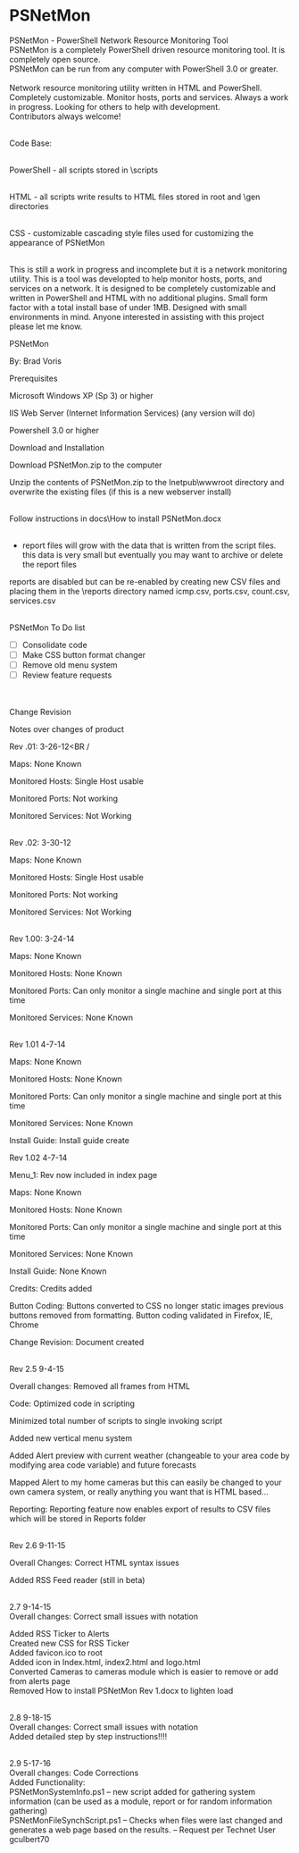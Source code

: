 # PSNetMon
PSNetMon - PowerShell Network Resource Monitoring Tool <BR />
PSNetMon is a completely PowerShell driven resource monitoring tool. It is completely open source.<BR />
PSNetMon can be run from any computer with PowerShell 3.0 or greater.<BR /><BR />
Network resource monitoring utility written in HTML and PowerShell. Completely customizable. Monitor hosts, ports and services. Always a work in progress. Looking for others to help with development. <BR />
Contributors always welcome!<BR /><BR />

Code Base:<BR /><BR />

PowerShell - all scripts stored in \scripts<BR /><BR />

HTML - all scripts write results to HTML files stored in root and \gen directories<BR /><BR />

CSS - customizable cascading style files used for customizing the appearance of PSNetMon<BR /><BR />

This is still a work in progress and incomplete but it is a network monitoring utility. This is a tool was developted to help monitor hosts, ports, and services on a network. It is designed to be completely customizable and written in PowerShell and HTML with no additional plugins. Small form factor with a total install base of under 1MB. Designed with small environments in mind. Anyone interested in assisting with this project please let me know.

PSNetMon<BR />

By: Brad Voris<BR />

 

Prerequisites<BR />

Microsoft Windows XP (Sp 3) or higher<BR />

IIS Web Server (Internet Information Services) (any version will do)<BR />

Powershell 3.0 or higher<BR />

 

Download and Installation<BR />

Download PSNetMon.zip to the computer<BR />

Unzip the contents of PSNetMon.zip to the Inetpub\wwwroot directory and overwrite the existing files (if this is a new webserver install)<BR /><BR />

 

Follow instructions in docs\How to install PSNetMon.docx<BR /><BR />

* report files will grow with the data that is written from the script files. this data is very small but eventually you may want to archive or delete the report files

reports are disabled but can be re-enabled by creating new CSV files and placing them in the \reports directory named icmp.csv, ports.csv, count.csv, services.csv<BR /><BR />

PSNetMon To Do list
- [ ] Consolidate code
- [ ] Make CSS button format changer
- [ ] Remove old menu system
- [ ] Review feature requests

<BR /><BR />
Change Revision<BR />

Notes over changes of product<BR />

Rev .01: 3-26-12<BR /

Maps: None Known<BR />

Monitored Hosts: Single Host usable<BR />

Monitored Ports:  Not working<BR />

Monitored Services: Not Working<BR /><BR />

Rev .02: 3-30-12<BR />

Maps: None Known<BR />

Monitored Hosts: Single Host usable<BR />

Monitored Ports:  Not working<BR />

Monitored Services: Not Working<BR /><BR />

Rev 1.00: 3-24-14<BR />

Maps: None Known<BR />

Monitored Hosts: None Known<BR />

Monitored Ports:  Can only monitor a single machine and single port at this time<BR />

Monitored Services: None Known<BR /><BR />

Rev 1.01 4-7-14<BR />

Maps: None Known<BR />

Monitored Hosts: None Known<BR />

Monitored Ports:  Can only monitor a single machine and single port at this time<BR />

Monitored Services: None Known<BR />

Install Guide: Install guide create<BR />

 

Rev 1.02 4-7-14<BR />

Menu_1: Rev now included in index page<BR />

Maps: None Known<BR />

Monitored Hosts: None Known<BR />

Monitored Ports:  Can only monitor a single machine and single port at this time<BR />

Monitored Services: None Known<BR />

Install Guide: None Known<BR />

Credits: Credits added<BR />

Button Coding: Buttons converted to CSS no longer static images previous buttons removed from formatting. Button coding validated in Firefox, IE, Chrome<BR />

Change Revision: Document created<BR /><BR />

 

Rev 2.5 9-4-15<BR />

Overall changes: Removed all frames from HTML<BR />

Code: Optimized code in scripting<BR />

Minimized total number of scripts to single invoking script<BR />

Added new vertical menu system<BR />

Added Alert preview with current weather (changeable to your area code by modifying area code variable) and future forecasts<BR />

Mapped Alert to my home cameras but this can easily be changed to your own camera system, or really anything you want that is HTML based…<BR />

Reporting: Reporting feature now enables export of results to CSV files which will be stored in Reports folder<BR /><BR />

Rev 2.6 9-11-15<BR />

Overall Changes: Correct HTML syntax issues<BR />

Added RSS Feed reader (still in beta)<BR /><BR />

 

2.7 9-14-15<BR />
Overall changes: Correct small issues with notation<BR />

Added RSS Ticker to Alerts<BR />
Created new CSS for RSS Ticker<BR />
Added favicon.ico to root<BR />
Added icon in Index.html, index2.html and logo.html<BR />
Converted Cameras to cameras module which is easier to remove or add from alerts page<BR />
Removed How to install PSNetMon Rev 1.docx to lighten load<BR /><BR />

2.8 9-18-15<BR />
Overall changes: Correct small issues with notation<BR />
Added detailed step by step instructions!!!!<BR /><BR />
 
2.9 5-17-16<BR />
Overall changes: Code Corrections<BR />
Added Functionality:<BR />
PSNetMonSystemInfo.ps1 – new script added for gathering system information (can be used as a module, report or for random information gathering)<BR />
PSNetMonFileSynchScript.ps1 – Checks when files were last changed and generates a web page based on the results. – Request per Technet User gculbert70<BR />

